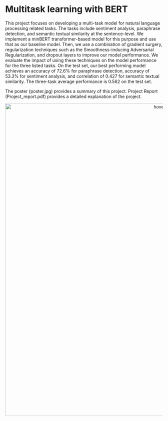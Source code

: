 # Multitask learning with BERT

This project focuses on developing a multi-task model for natural language processing related tasks. The tasks include sentiment analysis, paraphrase detection, and semantic textual similarity at the sentence-level. We implement a minBERT transformer-based model for this purpose and use that as our baseline model. Then, we use a combination of gradient surgery, regularization techniques such as the Smoothness-inducing Adversarial Regularization, and dropout layers to improve our model performance. We evaluate the impact of using these techniques on the model performance for the three listed tasks. On the test set, our best performing model achieves an accuracy of 72.6% for paraphrase detection, accuracy of 53.3% for sentiment analysis, and correlation of 0.427 for semantic textual similarity. The three-task average performance is 0.562 on the test set.

The poster (poster.jpg) provides a summary of this project.
Project Report (Project_report.pdf) provides a detailed explanation of the project.

<p align="center">
  <img src="poster.jpg" width="1000" title="hover text">
</p>

